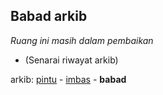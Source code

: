 ## Babad arkib

*Ruang ini masih dalam pembaikan*

* (Senarai riwayat arkib)

arkib: [pintu][0] - [imbas][1] - **babad**

  [0]: pintu.md
  [1]: imbas.md
